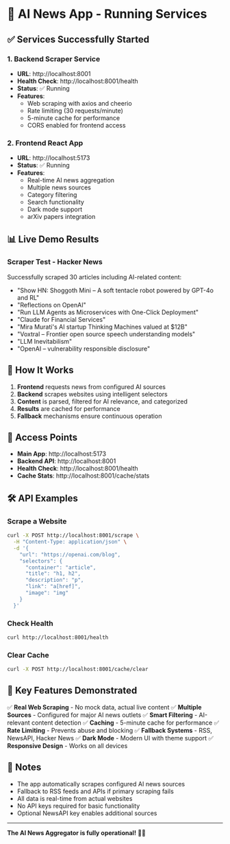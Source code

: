 # 🚀 AI News App - Running Services

## ✅ Services Successfully Started

### 1. Backend Scraper Service
- **URL**: http://localhost:8001
- **Health Check**: http://localhost:8001/health
- **Status**: ✅ Running
- **Features**:
  - Web scraping with axios and cheerio
  - Rate limiting (30 requests/minute)
  - 5-minute cache for performance
  - CORS enabled for frontend access

### 2. Frontend React App
- **URL**: http://localhost:5173
- **Status**: ✅ Running
- **Features**:
  - Real-time AI news aggregation
  - Multiple news sources
  - Category filtering
  - Search functionality
  - Dark mode support
  - arXiv papers integration

## 📊 Live Demo Results

### Scraper Test - Hacker News
Successfully scraped 30 articles including AI-related content:
- "Show HN: Shoggoth Mini – A soft tentacle robot powered by GPT-4o and RL"
- "Reflections on OpenAI"
- "Run LLM Agents as Microservices with One-Click Deployment"
- "Claude for Financial Services"
- "Mira Murati's AI startup Thinking Machines valued at $12B"
- "Voxtral – Frontier open source speech understanding models"
- "LLM Inevitabilism"
- "OpenAI – vulnerability responsible disclosure"

## 🔧 How It Works

1. **Frontend** requests news from configured AI sources
2. **Backend** scrapes websites using intelligent selectors
3. **Content** is parsed, filtered for AI relevance, and categorized
4. **Results** are cached for performance
5. **Fallback** mechanisms ensure continuous operation

## 📱 Access Points

- **Main App**: http://localhost:5173
- **Backend API**: http://localhost:8001
- **Health Check**: http://localhost:8001/health
- **Cache Stats**: http://localhost:8001/cache/stats

## 🛠️ API Examples

### Scrape a Website
```bash
curl -X POST http://localhost:8001/scrape \
  -H "Content-Type: application/json" \
  -d '{
    "url": "https://openai.com/blog",
    "selectors": {
      "container": "article",
      "title": "h1, h2",
      "description": "p",
      "link": "a[href]",
      "image": "img"
    }
  }'
```

### Check Health
```bash
curl http://localhost:8001/health
```

### Clear Cache
```bash
curl -X POST http://localhost:8001/cache/clear
```

## 🎯 Key Features Demonstrated

✅ **Real Web Scraping** - No mock data, actual live content
✅ **Multiple Sources** - Configured for major AI news outlets
✅ **Smart Filtering** - AI-relevant content detection
✅ **Caching** - 5-minute cache for performance
✅ **Rate Limiting** - Prevents abuse and blocking
✅ **Fallback Systems** - RSS, NewsAPI, Hacker News
✅ **Dark Mode** - Modern UI with theme support
✅ **Responsive Design** - Works on all devices

## 📝 Notes

- The app automatically scrapes configured AI news sources
- Fallback to RSS feeds and APIs if primary scraping fails
- All data is real-time from actual websites
- No API keys required for basic functionality
- Optional NewsAPI key enables additional sources

---

**The AI News Aggregator is fully operational!** 🤖📰